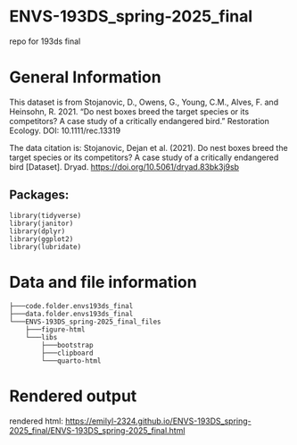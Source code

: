 # ENVS-193DS_spring-2025_final

repo for 193ds final

# General Information

This dataset is from Stojanovic, D., Owens, G., Young, C.M., Alves, F. and Heinsohn, R. 2021. “Do nest boxes breed the target species or its competitors? A case study of a critically endangered bird.” Restoration Ecology. DOI: 10.1111/rec.13319

The data citation is: Stojanovic, Dejan et al. (2021). Do nest boxes breed the target species or its competitors? A case study of a critically endangered bird [Dataset]. Dryad. <https://doi.org/10.5061/dryad.83bk3j9sb>

## Packages:

```{r}
library(tidyverse)
library(janitor)
library(dplyr)
library(ggplot2)
library(lubridate)
```

# Data and file information

```{r}
├───code.folder.envs193ds_final
├───data.folder.envs193ds_final
└───ENVS-193DS_spring-2025_final_files
    ├───figure-html
    └───libs
        ├───bootstrap
        ├───clipboard
        └───quarto-html
```

# Rendered output

rendered html: <https://emilyl-2324.github.io/ENVS-193DS_spring-2025_final/ENVS-193DS_spring-2025_final.html>
